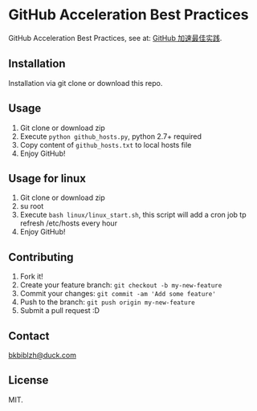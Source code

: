 # GitHub Acceleration Best Practices

GitHub Acceleration Best Practices, see at: [GitHub 加速最佳实践](https://dbarobin.com/2017/01/24/github-acceleration-best-practices).

## Installation

Installation via git clone or download this repo.

## Usage

1. Git clone or download zip
2. Execute `python github_hosts.py`, python 2.7+ required
3. Copy content of `github_hosts.txt` to local hosts file
4. Enjoy GitHub!

## Usage for linux
1. Git clone or download zip
2. su root
3. Execute `bash linux/linux_start.sh`, this script will add a cron job tp refresh /etc/hosts every hour
4. Enjoy GitHub!

## Contributing

1. Fork it!
2. Create your feature branch: `git checkout -b my-new-feature`
3. Commit your changes: `git commit -am 'Add some feature'`
4. Push to the branch: `git push origin my-new-feature`
5. Submit a pull request :D

## Contact

bkbiblzh@duck.com

## License

MIT.
